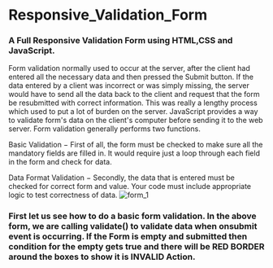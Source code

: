 # Responsive_Validation_Form
### A Full Responsive Validation Form using HTML,CSS and JavaScript.
Form validation normally used to occur at the server, after the client had entered all the necessary data and then pressed the Submit button. If the data entered by a client was incorrect or was simply missing, the server would have to send all the data back to the client and request that the form be resubmitted with correct information. This was really a lengthy process which used to put a lot of burden on the server.
JavaScript provides a way to validate form's data on the client's computer before sending it to the web server. Form validation generally performs two functions.

Basic Validation  − First of all, the form must be checked to make sure all the mandatory fields are filled in. It would require just a loop through each field in the form and check for data.

Data Format Validation − Secondly, the data that is entered must be checked for correct form and value. Your code must include appropriate logic to test correctness of data.
![form_1](https://user-images.githubusercontent.com/54896331/107805216-0b283c00-6d8b-11eb-8eca-31e4e0e258b5.png)

### First let us see how to do a basic form validation. In the above form, we are calling validate() to validate data when onsubmit event is occurring. If the Form is empty and submitted then condition for the empty gets true and there will be RED BORDER around the boxes to show it is INVALID Action.
